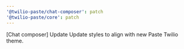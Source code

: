 ```yaml
---
'@twilio-paste/chat-composer': patch
'@twilio-paste/core': patch
---
```


[Chat composer] Update Update styles to align with new Paste Twilio theme.
